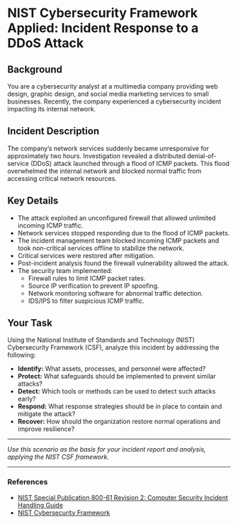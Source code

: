 # NIST Cybersecurity Framework Applied: Incident Response to a DDoS Attack

## Background
You are a cybersecurity analyst at a multimedia company providing web design, graphic design, and social media marketing services to small businesses. Recently, the company experienced a cybersecurity incident impacting its internal network.

## Incident Description
The company’s network services suddenly became unresponsive for approximately two hours. Investigation revealed a distributed denial-of-service (DDoS) attack launched through a flood of ICMP packets. This flood overwhelmed the internal network and blocked normal traffic from accessing critical network resources.

## Key Details
- The attack exploited an unconfigured firewall that allowed unlimited incoming ICMP traffic.
- Network services stopped responding due to the flood of ICMP packets.
- The incident management team blocked incoming ICMP packets and took non-critical services offline to stabilize the network.
- Critical services were restored after mitigation.
- Post-incident analysis found the firewall vulnerability allowed the attack.
- The security team implemented:
  - Firewall rules to limit ICMP packet rates.
  - Source IP verification to prevent IP spoofing.
  - Network monitoring software for abnormal traffic detection.
  - IDS/IPS to filter suspicious ICMP traffic.

## Your Task
Using the National Institute of Standards and Technology (NIST) Cybersecurity Framework (CSF), analyze this incident by addressing the following:

- **Identify:** What assets, processes, and personnel were affected?
- **Protect:** What safeguards should be implemented to prevent similar attacks?
- **Detect:** Which tools or methods can be used to detect such attacks early?
- **Respond:** What response strategies should be in place to contain and mitigate the attack?
- **Recover:** How should the organization restore normal operations and improve resilience?

---

*Use this scenario as the basis for your incident report and analysis, applying the NIST CSF framework.*

---

### References
- [NIST Special Publication 800-61 Revision 2: Computer Security Incident Handling Guide](https://nvlpubs.nist.gov/nistpubs/specialpublications/nist.sp.800-61r2.pdf)
- [NIST Cybersecurity Framework](https://www.nist.gov/cyberframework)
